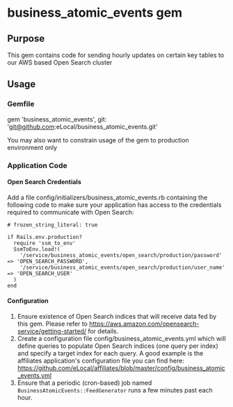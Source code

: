 # business_atomic_events gem

## Purpose
This gem contains code for sending hourly updates on certain key tables to our AWS based Open Search cluster

## Usage

### Gemfile
gem 'business_atomic_events', git: 'git@github.com:eLocal/business_atomic_events.git'

You may also want to constrain usage of the gem to production environment only

### Application Code
#### Open Search Credentials
Add a file config/initializers/business_atomic_events.rb containing the following code to make sure
your application has access to the credentials required to communicate with Open Search:
```
# frozen_string_literal: true

if Rails.env.production?
  require 'ssm_to_env'
  SsmToEnv.load!(
    '/service/business_atomic_events/open_search/production/password' => 'OPEN_SEARCH_PASSWORD',
    '/service/business_atomic_events/open_search/production/user_name' => 'OPEN_SEARCH_USER'
  )
end
```

#### Configuration
1. Ensure existence of Open Search indices that will receive data fed by this gem. Please refer to https://aws.amazon.com/opensearch-service/getting-started/ for details.
2. Create a configuration file config/business_atomic_events.yml which will define queries to populate Open Search indices (one query per index) and specify a target index for each query. A good example is the affiliates application's configuration file you can find here: https://github.com/eLocal/affiliates/blob/master/config/business_atomic_events.yml
3. Ensure that a periodic (cron-based) job named `BusinessAtomicEvents::FeedGenerator` runs a few minutes past each hour.
